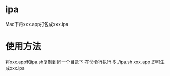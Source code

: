 # ipa
Mac下将xxx.app打包成xxx.ipa

# 使用方法
将xxx.app和ipa.sh复制到同一个目录下
在命令行执行 
$ ./ipa.sh xxx.app
即可生成xxx.ipa
